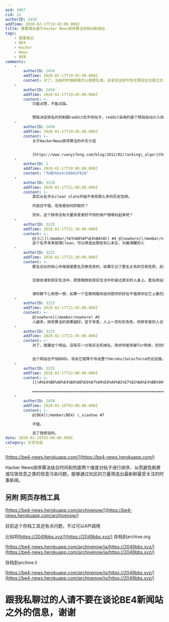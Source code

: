 ```yaml
---
aid: 3067
cid: 12
authorID: 2450
addTime: 2020-02-17T19:45:00.000Z
title: 隆重推出基于Hacker News排序算法的BE4新闻站
tags:
    - 隆重推出
    - BE4
    - Hacker
    - News
    - 排序
comments:
    -
        authorID: 2450
        addTime: 2020-02-17T19:45:00.000Z
        content: 对了，注册的时候邮箱可以随便乱填，会发验证邮件但无需验证也是正式用户。即便填了真实邮箱，密码丢了也找不回，不会发重置密码的邮件。
    -
        authorID: 2450
        addTime: 2020-02-17T19:45:00.000Z
        content: >-
            只能点赞，不能点踩。


            赞踩决定排名的机制跟reddit的不同在于，reddit采用的是个赞踩自动计入热度，而BE4新闻站，每个人只能对每个帖子赞一次，所以更能体现出真实的投票情况。
    -
        authorID: 2450
        addTime: 2020-02-17T19:45:00.000Z
        content: >-
            关于HackerNews排序算法的中文介绍


            [https://www.ruanyifeng.com/blog/2012/02/ranking\_algorithm\_hacker\_news.html](https://www.ruanyifeng.com/blog/2012/02/ranking_algorithm_hacker_news.html)
    -
        authorID: 1
        addTime: 2020-02-17T20:00:00.000Z
        content: "为啥叫be4\U0001F62A"
    -
        authorID: 3220
        addTime: 2020-02-17T21:00:00.000Z
        content: |-
            其实从名字从clean slate开始不用背那么多的历史包袱。

            内容还不错，信息是如何抓取的？

            另外，这个排序没有大量背景爱好不同的用户很难玩起来吧？
    -
        authorID: 3225
        addTime: 2020-02-17T21:30:00.000Z
        content: >-
            @[小二](/member/%E5%B0%8F%E4%BA%8C) #4 @[nowhere](/member/nowhere) #5
            这个名字本来就很Clean，可以筛选出那些初心未忘、头脑清醒的人
    -
        authorID: 3225
        addTime: 2020-02-17T21:30:00.000Z
        content: >-
            匿名论坛的核心作用就是匿名交换信息的，如果忘记了匿名关系的交易性质，反而把重点放到交朋友、拉帮结派、纠结一些所谓恩怨，那可真是不明智。


            交朋友请到现实生活中，把感情放到现实生活中你身边真实的人身上。匿名网站和匿名账号的价值，就是大家交换信息，交换观点，说一些实名不方便说的话，从而实现大家都从交换中受益。


            请你静下心来想一想，如果一个互联网服务给你提供的好处不值得你在它上面花的时间/金钱，如果一个网络服务对你造成的伤害大于收益，请果断跟它分手。
    -
        authorID: 3225
        addTime: 2020-02-17T21:45:00.000Z
        content: >-
            @[nowhere](/member/nowhere) #5
            人越多，排序算法的效果越好。至于背景，人上一百形形色色，同样背景的人也不会在每件事上的观点都相同。我发的信息都是我自己用眼睛去抓取的。
    -
        authorID: 3225
        addTime: 2020-02-17T21:45:00.000Z
        content: >-
            对了，我建这个网站，没有花一分钱买主机域名，除非你能攻破Tor网络，否则任何人都不知道我的真实身份。所以我没有任何焦虑，不像某些网站站长天天担心中共会买通或黑进域名主机提供商或者信用卡公司的系统，顺着交易记录把自己真实信息找出来。


            这个网站也不怕DDOS，攻击它就等于攻击整个Heroku/Salesforce的云设施，Salesforce虽然比Google差一点，但也不是几个DDOS就搞得定的。
    -
        authorID: 3225
        addTime: 2020-02-17T22:00:00.000Z
        content: >-
            [](#%E4%BD%A0%E4%B8%8D%E6%87%89%E8%A9%B2%E7%82%BA%E4%BB%96%E4%BA%BA%E7%9A%84%E6%84%9A%E8%A0%A2%E5%92%8C%E9%8C%AF%E8%AA%A4%E8%B2%B7%E5%96%AE)你不應該為他人的愚蠢和錯誤買單

            ===========================================================================================================================================================
    -
        authorID: 2456
        addTime: 2020-02-18T03:00:00.000Z
        content: |-
            @[BE4](/member/BE4) \_xiaohao #7

            不错。

            说了我想说的。
date: 2020-02-18T03:00:00.000Z
category: 分享创造
---
```


[https://be4-news.herokuapp.com/](https://be4-news.herokuapp.com/)

Hacker News排序算法结合时间和热度两个维度对帖子进行排序，从而避免刷屏或垃圾信息之类的信息污染问题，能够通过社区的力量筛选出最新鲜最受关注的时事新闻。

[](#%E5%8F%A6%E9%99%84-%E7%BD%91%E9%A1%B5%E5%AD%98%E6%A1%A3%E5%B7%A5%E5%85%B7)另附 网页存档工具
---------------------------------------------------------------------------------------

[https://be4-news.herokuapp.com/archivenow/](https://be4-news.herokuapp.com/archivenow/)

目前这个存档工具还有点问题，不过可以API调用

比如将[https://2049bbs.xyz/](https://2049bbs.xyz/) 存档到archive.org

[https://be4-news.herokuapp.com/archivenow/ia/https://2049bbs.xyz/](https://be4-news.herokuapp.com/archivenow/ia/https://2049bbs.xyz/)

存档到archive.li

[https://be4-news.herokuapp.com/archivenow/is/https://2049bbs.xyz/](https://be4-news.herokuapp.com/archivenow/is/https://2049bbs.xyz/)

[](#%E8%B7%9F%E6%88%91%E7%A7%81%E8%81%8A%E8%BF%87%E7%9A%84%E4%BA%BA%E8%AF%B7%E4%B8%8D%E8%A6%81%E5%9C%A8%E8%B0%88%E8%AE%BAbe4%E6%96%B0%E9%97%BB%E7%AB%99%E4%B9%8B%E5%A4%96%E7%9A%84%E4%BF%A1%E6%81%AF-%E8%B0%A2%E8%B0%A2)跟我私聊过的人请不要在谈论BE4新闻站之外的信息，谢谢
===================================================================================================================================================================================================================================================
